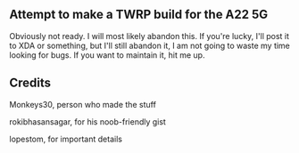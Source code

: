 ## Attempt to make a TWRP build for the A22 5G
Obviously not ready. I will most likely abandon this.
If you're lucky, I'll post it to XDA or something, but I'll still abandon it, I am not going to waste my time looking for bugs.
If you want to maintain it, hit me up.

## Credits
Monkeys30, person who made the stuff

rokibhasansagar, for his noob-friendly gist

lopestom, for important details
